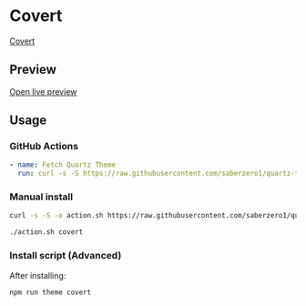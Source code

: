 # Covert

[Covert](https://github.com/schrunchee)

## Preview

[Open live preview](https://quartz-themes.github.io/covert/)

## Usage

### GitHub Actions

```yaml
- name: Fetch Quartz Theme
  run: curl -s -S https://raw.githubusercontent.com/saberzero1/quartz-themes/master/action.sh | bash -s -- covert
```

### Manual install

```bash
curl -s -S -o action.sh https://raw.githubusercontent.com/saberzero1/quartz-themes/master/action.sh

./action.sh covert
```

### Install script (Advanced)

After installing:

```bash
npm run theme covert
```
